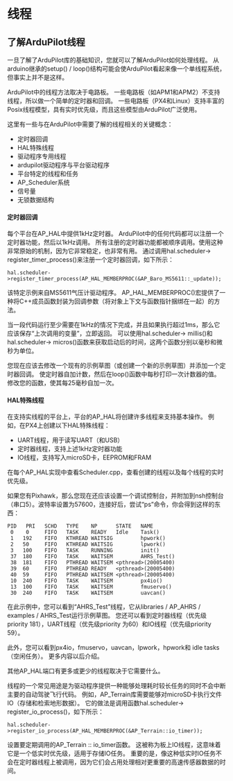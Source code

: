 # 线程

## 了解ArduPilot线程

一旦了解了ArduPilot库的基础知识，您就可以了解ArduPilot如何处理线程。 从arduino继承的setup() / loop()结构可能会使ArduPilot看起来像一个单线程系统，但事实上并不是这样。

ArduPilot中的线程方法取决于电路板。 一些电路板（如APM1和APM2）不支持线程，所以做一个简单的定时器和回调。 一些电路板（PX4和Linux）支持丰富的Posix线程模型，具有实时优先级，而且这些模型由ArduPilot广泛使用。

这里有一些与在ArduPilot中需要了解的线程相关的关键概念：

* 定时器回调
* HAL特殊线程
* 驱动程序专用线程
* ardupilot驱动程序与平台驱动程序
* 平台特定的线程和任务
* AP_Scheduler系统
* 信号量
* 无锁数据结构

#### 定时器回调

每个平台在AP_HAL中提供1kHz定时器。 ArduPilot中的任何代码都可以注册一个定时器功能，然后以1kHz调用。 所有注册的定时器功能都被顺序调用。使用这种非常原始的机制，因为它非常稳定，也非常有用。 通过调用hal.scheduler-> register_timer_process()来注册一个定时器回调，如下所示： 

```
hal.scheduler->register_timer_process(AP_HAL_MEMBERPROC(&AP_Baro_MS5611::_update));
```

该特定示例来自MS5611气压计驱动程序。 AP_HAL_MEMBERPROC()宏提供了一种将C++成员函数封装为回调参数（将对象上下文与函数指针捆绑在一起）的方法。

当一段代码运行至少需要在1kHz的情况下完成，并且如果执行超过1ms，那么它应该保存“上次调用的变量”，立即返回。 可以使用hal.scheduler-> millis()和hal.scheduler-> micros()函数来获取启动后的时间，这两个函数分别以毫秒和微秒为单位。

您现在应该去修改一个现有的示例草图（或创建一个新的示例草图）并添加一个定时器回调。 使定时器自加计数，然后在loop()函数中每秒打印一次计数器的值。 修改您的函数，使其每25毫秒自加一次。

#### HAL特殊线程

在支持实线程的平台上，平台的AP_HAL将创建许多线程来支持基本操作。 例如，在PX4上创建以下HAL特殊线程：

* UART线程，用于读写UART（和USB）
* 定时器线程，支持上述1kHz定时器功能
* IO线程，支持写入microSD卡，EEPROM和FRAM

在每个AP_HAL实现中查看Scheduler.cpp，查看创建的线程以及每个线程的实时优先级。

如果您有Pixhawk，那么您现在还应该设置一个调试控制台，并附加到nsh控制台（串口5）。波特率设置为57600，连接好后，尝试“ps”命令，你会得到这样的东西：
```
PID   PRI   SCHD   TYPE    NP      STATE   NAME
 0    0     FIFO   TASK    READY   Idle    Task()
 1   192    FIFO   KTHREAD WAITSIG         hpwork()
 2   50     FIFO   KTHREAD WAITSIG         lpwork()
 3   100    FIFO   TASK    RUNNING         init()
 37  180    FIFO   TASK    WAITSEM         AHRS_Test()
 38  181    FIFO   PTHREAD WAITSEM <pthread>(20005400)
 39  60     FIFO   PTHREAD READY   <pthread>(20005400)
 40  59     FIFO   PTHREAD WAITSEM <pthread>(20005400)
 10  240    FIFO   TASK    WAITSEM         px4io()
 13  100    FIFO   TASK    WAITSEM         fmuservo()
 30  240    FIFO   TASK    WAITSEM         uavcan()
```

在此示例中，您可以看到“AHRS_Test”线程，它从libraries / AP_AHRS / examples / AHRS_Test运行示例草图。 您还可以看到定时器线程（优先级priority 181），UART线程（优先级priority 为60）和IO线程（优先级priority 59）。

此外，您可以看到px4io，fmuservo，uavcan，lpwork，hpwork和 idle tasks（空闲任务）。 更多内容以后介绍。

其他AP_HAL端口有更多或更少的线程取决于它需要什么。

线程的一个常见用途是为驱动程序提供一种能够处理耗时较长任务的同时不会中断主要的自动驾驶飞行代码。 例如，AP_Terrain库需要能够对microSD卡执行文件IO（存储和检索地形数据）。 它的做法是调用函数hal.scheduler-> register_io_process()，如下所示：

```
hal.scheduler->register_io_process(AP_HAL_MEMBERPROC(&AP_Terrain::io_timer));
```
设置要定期调用的AP_Terrain :: io_timer函数。 这被称为板上IO线程，这意味着它是一个低实时优先级，适用于存储IO任务。 重要的是，像这种低实时IO任务不会在定时器线程上被调用，因为它们会占用处理相对更重要的高速传感器数据的时间。
